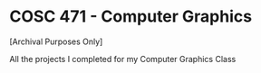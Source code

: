 # COSC 471 - Computer Graphics

[Archival Purposes Only] 

All the projects I completed for my Computer Graphics Class

